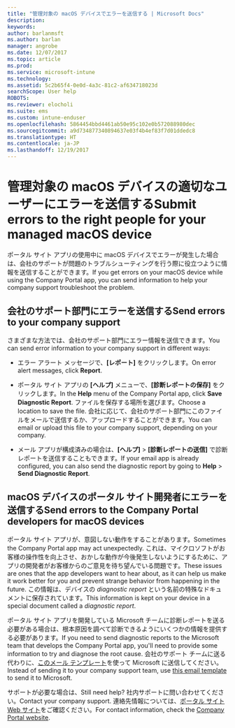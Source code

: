 ```yaml
---
title: "管理対象の macOS デバイスでエラーを送信する | Microsoft Docs"
description: 
keywords: 
author: barlanmsft
ms.author: barlan
manager: angrobe
ms.date: 12/07/2017
ms.topic: article
ms.prod: 
ms.service: microsoft-intune
ms.technology: 
ms.assetid: 5c2b65f4-0e0d-4a3c-81c2-af634718023d
searchScope: User help
ROBOTS: 
ms.reviewer: elocholi
ms.suite: ems
ms.custom: intune-enduser
ms.openlocfilehash: 5864454bbd4461ab50e95c102e0b572088980dec
ms.sourcegitcommit: a9d734877340894637e03f4b4ef83f7d01ddedc8
ms.translationtype: HT
ms.contentlocale: ja-JP
ms.lasthandoff: 12/19/2017
---
```

# <a name="submit-errors-to-the-right-people-for-your-managed-macos-device"></a><span data-ttu-id="0d456-102">管理対象の macOS デバイスの適切なユーザーにエラーを送信する</span><span class="sxs-lookup"><span data-stu-id="0d456-102">Submit errors to the right people for your managed macOS device</span></span>

<span data-ttu-id="0d456-103">ポータル サイト アプリの使用中に macOS デバイスでエラーが発生した場合は、会社のサポートが問題のトラブルシューティングを行う際に役立つように情報を送信することができます。</span><span class="sxs-lookup"><span data-stu-id="0d456-103">If you get errors on your macOS device while using the Company Portal app, you can send information to help your company support troubleshoot the problem.</span></span>

## <a name="send-errors-to-your-company-support"></a><span data-ttu-id="0d456-104">会社のサポート部門にエラーを送信する</span><span class="sxs-lookup"><span data-stu-id="0d456-104">Send errors to your company support</span></span>

 <span data-ttu-id="0d456-105">さまざまな方法では、会社のサポート部門にエラー情報を送信できます。</span><span class="sxs-lookup"><span data-stu-id="0d456-105">You can send error information to your company support in different ways:</span></span>

-   <span data-ttu-id="0d456-106">エラー アラート メッセージで、**[レポート]** をクリックします。</span><span class="sxs-lookup"><span data-stu-id="0d456-106">On error alert messages, click **Report**.</span></span>

-   <span data-ttu-id="0d456-107">ポータル サイト アプリの **[ヘルプ]** メニューで、**[診断レポートの保存]** をクリックします。</span><span class="sxs-lookup"><span data-stu-id="0d456-107">In the **Help** menu of the Company Portal app, click **Save Diagnostic Report**.</span></span> <span data-ttu-id="0d456-108">ファイルを保存する場所を選びます。</span><span class="sxs-lookup"><span data-stu-id="0d456-108">Choose a location to save the file.</span></span> <span data-ttu-id="0d456-109">会社に応じて、会社のサポート部門にこのファイルをメールで送信するか、アップロードすることができます。</span><span class="sxs-lookup"><span data-stu-id="0d456-109">You can email or upload this file to your company support, depending on your company.</span></span>

- <span data-ttu-id="0d456-110">メール アプリが構成済みの場合は、**[ヘルプ]** > **[診断レポートの送信]** で診断レポートを送信することもできます。</span><span class="sxs-lookup"><span data-stu-id="0d456-110">If your email app is already configured, you can also send the diagnostic report by going to **Help** > **Send Diagnostic Report**.</span></span>

## <a name="send-errors-to-the-company-portal-developers-for-macos-devices"></a><span data-ttu-id="0d456-111">macOS デバイスのポータル サイト開発者にエラーを送信する</span><span class="sxs-lookup"><span data-stu-id="0d456-111">Send errors to the Company Portal developers for macOS devices</span></span>

<span data-ttu-id="0d456-112">ポータル サイト アプリが、意図しない動作をすることがあります。</span><span class="sxs-lookup"><span data-stu-id="0d456-112">Sometimes the Company Portal app may act unexpectedly.</span></span> <span data-ttu-id="0d456-113">これは、マイクロソフトがお客様の操作性を向上させ、おかしな動作が今後発生しないようにするために、アプリの開発者がお客様からのご意見を待ち望んでいる問題です。</span><span class="sxs-lookup"><span data-stu-id="0d456-113">These issues are ones that the app developers want to hear about, as it can help us make it work better for you and prevent strange behavior from happening in the future.</span></span> <span data-ttu-id="0d456-114">この情報は、デバイスの _diagnostic report_ という名前の特殊なドキュメントに保存されています。</span><span class="sxs-lookup"><span data-stu-id="0d456-114">This information is kept on your device in a special document called a _diagnostic report_.</span></span>

<span data-ttu-id="0d456-115">ポータル サイト アプリを開発している Microsoft チームに診断レポートを送る必要がある場合は、根本原因を調べて診断できるようにいくつかの情報を提供する必要があります。</span><span class="sxs-lookup"><span data-stu-id="0d456-115">If you need to send diagnostic reports to the Microsoft team that develops the Company Portal app, you'll need to provide some information to try and diagnose the root cause.</span></span> <span data-ttu-id="0d456-116">会社のサポート チームに送る代わりに、<a href="mailto:IntuneCPiOSfeedback@microsoft.com?subject=My Company Portal App Closed Unexpectedly&body=Press and hold, then paste your copied Company Portal app logs here.">このメール テンプレート</a>を使って Microsoft に送信してください。</span><span class="sxs-lookup"><span data-stu-id="0d456-116">Instead of sending it to your company support team, use <a href="mailto:IntuneCPiOSfeedback@microsoft.com?subject=My Company Portal App Closed Unexpectedly&body=Press and hold, then paste your copied Company Portal app logs here.">this email template</a> to send it to Microsoft.</span></span>

<span data-ttu-id="0d456-117">サポートが必要な場合は、</span><span class="sxs-lookup"><span data-stu-id="0d456-117">Still need help?</span></span> <span data-ttu-id="0d456-118">社内サポートに問い合わせてください。</span><span class="sxs-lookup"><span data-stu-id="0d456-118">Contact your company support.</span></span> <span data-ttu-id="0d456-119">連絡先情報については、[ポータル サイト Web サイト](https://portal.manage.microsoft.com#HelpDeskDialog)をご確認ください。</span><span class="sxs-lookup"><span data-stu-id="0d456-119">For contact information, check the [Company Portal website](https://portal.manage.microsoft.com#HelpDeskDialog).</span></span>
